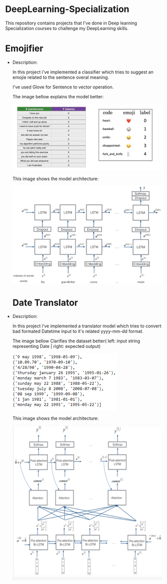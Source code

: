 # DeepLearning-Specialization
This repository contains projects that I've done in Deep learning Specialization courses to challenge my DeepLearning skills.

# Emojifier

- Description:

  In this project i've implemented a classifier which tries to suggest an emojie related to the sentence overal meaning.
  
  I've used Glove for Sentence to vector operation.
  
  The image bellow explains the model better:
 
  ![](Emojify/images/dataset_emojifier.png)
  
  This image shows the model architecture:
  
  ![](Emojify/images/emojifier.png)
  
  # Date Translator

- Description:

  In this project i've implemented a translator model  which tries to convert bad formated Datetime input to it's related yyyy-mm-dd format.
  
  The image bellow Clarifies the dataset better( left: input string representing Date | right: expected output)
 
  ![](DateTimeTranslator/images/input.PNG)
  
  This image shows the model architecture:
  
  ![](DateTimeTranslator/images/architecture.PNG)
  
